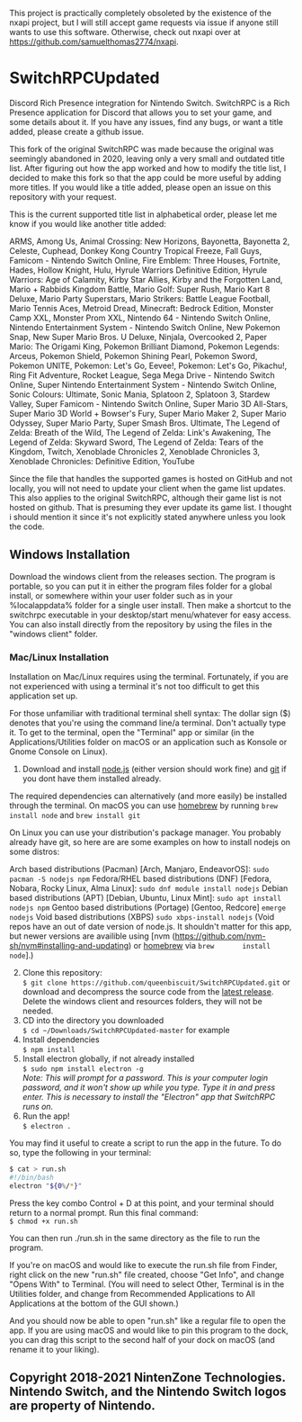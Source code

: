This project is practically completely obsoleted by the existence of the nxapi project, but I will still accept game requests via issue if anyone still wants to use this software. Otherwise, check out nxapi over at https://github.com/samuelthomas2774/nxapi.
 
# SwitchRPCUpdated
Discord Rich Presence integration for Nintendo Switch.
SwitchRPC is a Rich Presence application for Discord that allows you to set your game, and some details about it.
If you have any issues, find any bugs, or want a title added, please create a github issue.

This fork of the original SwitchRPC was made because the original was seemingly abandoned in 2020, leaving only a very small and outdated title list. After figuring out how the app worked and how to modify the title list, I decided to make this fork so that the app could be more useful by adding more titles. If you would like a title added, please open an issue on this repository with your request.

This is the current supported title list in alphabetical order, please let me know if you would like another title added:

ARMS, Among Us, Animal Crossing: New Horizons, Bayonetta, Bayonetta 2, Celeste, Cuphead, Donkey Kong Country Tropical Freeze, Fall Guys, Famicom - Nintendo Switch Online, Fire Emblem: Three Houses, Fortnite, Hades, Hollow Knight, Hulu, Hyrule Warriors Definitive Edition, Hyrule Warriors: Age of Calamity, Kirby Star Allies, Kirby and the Forgotten Land, Mario + Rabbids Kingdom Battle, Mario Golf: Super Rush, Mario Kart 8 Deluxe, Mario Party Superstars, Mario Strikers: Battle League Football, Mario Tennis Aces, Metroid Dread, Minecraft: Bedrock Edition, Monster Camp XXL, Monster Prom XXL, Nintendo 64 - Nintendo Switch Online, Nintendo Entertainment System - Nintendo Switch Online, New Pokemon Snap, New Super Mario Bros. U Deluxe, Ninjala, Overcooked 2, Paper Mario: The Origami King, Pokemon Brilliant Diamond, Pokemon Legends: Arceus, Pokemon Shield, Pokemon Shining Pearl, Pokemon Sword, Pokemon UNITE, Pokemon: Let's Go, Eevee!, Pokemon: Let's Go, Pikachu!, Ring Fit Adventure, Rocket League, Sega Mega Drive - Nintendo Switch Online, Super Nintendo Entertainment System - Nintendo Switch Online, Sonic Colours: Ultimate, Sonic Mania, Splatoon 2, Splatoon 3, Stardew Valley, Super Famicom - Nintendo Switch Online, Super Mario 3D All-Stars, Super Mario 3D World + Bowser's Fury, Super Mario Maker 2, Super Mario Odyssey, Super Mario Party, Super Smash Bros. Ultimate, The Legend of Zelda: Breath of the Wild, The Legend of Zelda: Link's Awakening, The Legend of Zelda: Skyward Sword, The Legend of Zelda: Tears of the Kingdom, Twitch, Xenoblade Chronicles 2, Xenoblade Chronicles 3, Xenoblade Chronicles: Definitive Edition, YouTube

Since the file that handles the supported games is hosted on GitHub and not locally, you will not need to update your client when the game list updates. This also applies to the original SwitchRPC, although their game list is not hosted on github. That is presuming they ever update its game list. I thought i should mention it since it's not explicitly stated anywhere unless you look the code.

## Windows Installation
Download the windows client from the releases section. The program is portable, so you can put it in either the program files folder for a global install, or somewhere within your user folder such as in your %localappdata% folder for a single user install. Then make a shortcut to the switchrpc executable in your desktop/start menu/whatever for easy access. You can also install directly from the repository by using the files in the "windows client" folder.

### Mac/Linux Installation

Installation on Mac/Linux requires using the terminal. Fortunately, if you are not experienced with using a terminal it's not too difficult to get this application set up.

For those unfamiliar with traditional terminal shell syntax: The dollar sign ($) denotes that you're using the command line/a terminal. Don't actually type it. To get to the terminal, open the "Terminal" app or similar (in the Applications/Utilities folder on macOS or an application such as Konsole or Gnome Console on Linux).

1. Download and install [node.js](https://nodejs.org/en/) (either version should work fine) and [git](https://git-scm.com/downloads) if you dont have them installed already.

 The required dependencies can alternatively (and more easily) be installed through the terminal.
 On macOS you can use [homebrew](https://brew.sh) by running `brew install node` and `brew install git`
 
 On Linux you can use your distribution's package manager. You probably already have git, so here are are some examples on how to install nodejs   on some distros:
 
 Arch based distributions (Pacman) [Arch, Manjaro, EndeavorOS]: `sudo pacman -S nodejs npm`
 Fedora/RHEL based distributions (DNF) [Fedora, Nobara, Rocky Linux, Alma Linux]: `sudo dnf module install nodejs`
 Debian based distributions (APT) [Debian, Ubuntu, Linux Mint]: `sudo apt install nodejs npm`
 Gentoo based distributions (Portage) [Gentoo, Redcore] `emerge nodejs`
 Void based distributions (XBPS) `sudo xbps-install nodejs` (Void repos have an out of date version of node.js. It shouldn't matter for this app,   but newer versions are availible using [nvm (https://github.com/nvm-sh/nvm#installing-and-updating) or [homebrew](https://brew.sh) via `brew       install node`].)
   
2. Clone this repository:  
`$ git clone https://github.com/queenbiscuit/SwitchRPCUpdated.git` or download and decompress the source code from the [latest release](https://github.com/queenbiscuit311/SwitchRPCUpdated/archive/refs/heads/master.zip). Delete the windows client and resources folders, they will not be needed.
3. CD into the directory you downloaded  
`$ cd ~/Downloads/SwitchRPCUpdated-master` for example
4. Install dependencies  
`$ npm install`
5. Install electron globally, if not already installed  
`$ sudo npm install electron -g`  
*Note: This will prompt for a password. This is your computer login password, and it won't show up while you type. Type it in and press enter. This is necessary to install the "Electron" app that SwitchRPC runs on.*
6. Run the app!  
`$ electron .`

You may find it useful to create a script to run the app in the future. To do so, type the following in your terminal:
```bash
$ cat > run.sh
#!/bin/bash
electron "${0%/*}"
```  
Press the key combo Control + D at this point, and your terminal should return to a normal prompt. Run this final command:  
`$ chmod +x run.sh`

You can then run ./run.sh in the same directory as the file to run the program.

If you're on macOS and would like to execute the run.sh file from Finder, right click on the new "run.sh" file created, choose "Get Info", and change "Opens With" to Terminal. (You will need to select Other, Terminal is in the Utilities folder, and change from Recommended Applications to All Applications at the bottom of the GUI shown.)

And you should now be able to open "run.sh" like a regular file to open the app. If you are using macOS and would like to pin this program to the dock, you can drag this script to the second half of your dock on macOS (and rename it to your liking).

## Copyright 2018-2021 NintenZone Technologies. Nintendo Switch, and the Nintendo Switch logos are property of Nintendo.
